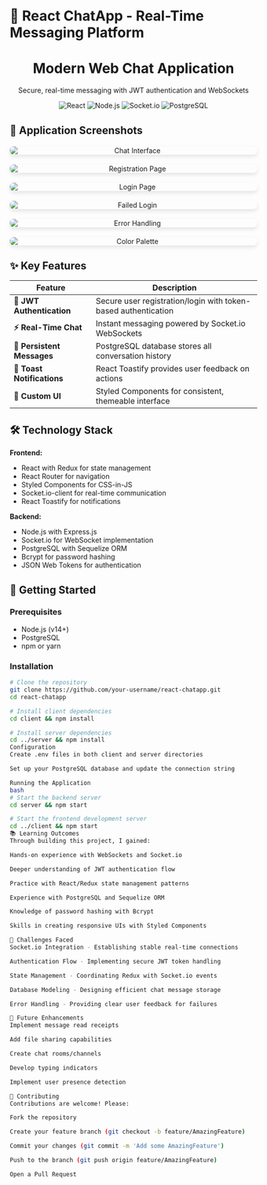 # 💬 React ChatApp - Real-Time Messaging Platform

<div align="center">
  <h1>Modern Web Chat Application</h1>
  <p>Secure, real-time messaging with JWT authentication and WebSockets</p>
  
  <p align="center">
    <img src="https://img.shields.io/badge/react-%2320232a.svg?style=for-the-badge&logo=react&logoColor=%2361DAFB" alt="React">
    <img src="https://img.shields.io/badge/node.js-6DA55F?style=for-the-badge&logo=node.js&logoColor=white" alt="Node.js">
    <img src="https://img.shields.io/badge/Socket.io-black?style=for-the-badge&logo=socket.io&badgeColor=010101" alt="Socket.io">
    <img src="https://img.shields.io/badge/postgres-%23316192.svg?style=for-the-badge&logo=postgresql&logoColor=white" alt="PostgreSQL">
  </p>
</div>

## 📸 Application Screenshots

<div align="center">
  <div style="display: grid; grid-template-columns: repeat(auto-fit, minmax(250px, 1fr)); gap: 20px; margin: 20px 0;">
    <img src="client/src/assets/screenshots/Chatroom.png" alt="Chat Interface" style="border-radius: 8px; box-shadow: 0 4px 8px rgba(0,0,0,0.1);">
    <img src="client/src/assets/screenshots/Register.png" alt="Registration Page" style="border-radius: 8px; box-shadow: 0 4px 8px rgba(0,0,0,0.1);">
    <img src="client/src/assets/screenshots/Login.png" alt="Login Page" style="border-radius: 8px; box-shadow: 0 4px 8px rgba(0,0,0,0.1);">
  </div>
  <div style="display: grid; grid-template-columns: repeat(auto-fit, minmax(250px, 1fr)); gap: 20px;">
    <img src="client/src/assets/screenshots/Failed-Login.png" alt="Failed Login" style="border-radius: 8px; box-shadow: 0 4px 8px rgba(0,0,0,0.1);">
    <img src="client/src/assets/screenshots/Error.png" alt="Error Handling" style="border-radius: 8px; box-shadow: 0 4px 8px rgba(0,0,0,0.1);">
    <img src="client/src/assets/screenshots/Color-Palette.png" alt="Color Palette" style="border-radius: 8px; box-shadow: 0 4px 8px rgba(0,0,0,0.1);">
  </div>
</div>

## ✨ Key Features

| Feature | Description |
|---------|-------------|
| **🔐 JWT Authentication** | Secure user registration/login with token-based authentication |
| **⚡ Real-Time Chat** | Instant messaging powered by Socket.io WebSockets |
| **💬 Persistent Messages** | PostgreSQL database stores all conversation history |
| **📢 Toast Notifications** | React Toastify provides user feedback on actions |
| **🎨 Custom UI** | Styled Components for consistent, themeable interface |

## 🛠 Technology Stack

**Frontend:**
- React with Redux for state management
- React Router for navigation
- Styled Components for CSS-in-JS
- Socket.io-client for real-time communication
- React Toastify for notifications

**Backend:**
- Node.js with Express.js
- Socket.io for WebSocket implementation
- PostgreSQL with Sequelize ORM
- Bcrypt for password hashing
- JSON Web Tokens for authentication

## 🚀 Getting Started

### Prerequisites
- Node.js (v14+)
- PostgreSQL
- npm or yarn

### Installation
```bash
# Clone the repository
git clone https://github.com/your-username/react-chatapp.git
cd react-chatapp

# Install client dependencies
cd client && npm install

# Install server dependencies
cd ../server && npm install
Configuration
Create .env files in both client and server directories

Set up your PostgreSQL database and update the connection string

Running the Application
bash
# Start the backend server
cd server && npm start

# Start the frontend development server
cd ../client && npm start
📚 Learning Outcomes
Through building this project, I gained:

Hands-on experience with WebSockets and Socket.io

Deeper understanding of JWT authentication flow

Practice with React/Redux state management patterns

Experience with PostgreSQL and Sequelize ORM

Knowledge of password hashing with Bcrypt

Skills in creating responsive UIs with Styled Components

🧩 Challenges Faced
Socket.io Integration - Establishing stable real-time connections

Authentication Flow - Implementing secure JWT token handling

State Management - Coordinating Redux with Socket.io events

Database Modeling - Designing efficient chat message storage

Error Handling - Providing clear user feedback for failures

🔮 Future Enhancements
Implement message read receipts

Add file sharing capabilities

Create chat rooms/channels

Develop typing indicators

Implement user presence detection

🤝 Contributing
Contributions are welcome! Please:

Fork the repository

Create your feature branch (git checkout -b feature/AmazingFeature)

Commit your changes (git commit -m 'Add some AmazingFeature')

Push to the branch (git push origin feature/AmazingFeature)

Open a Pull Request

